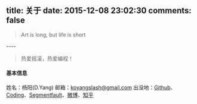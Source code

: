 title: 关于
date: 2015-12-08 23:02:30
comments: false
---
<blockquote class="blockquote-center">Art is long, but life is short</blockquote>
----

> 热爱摇滚，热爱编程！

#### 基本信息
姓名：杨阳(D.Yang)
邮箱：koyangslash@gmail.com
出没地：[Github](https://github.com/yangyang0507)、[Coding](https://coding.net/u/yangyang0507)、[Segmentfault](https://segmentfault.com/u/dyang)、[微博](http://weibo.com/dyang520)、[知乎](https://www.zhihu.com/people/dyang520)

